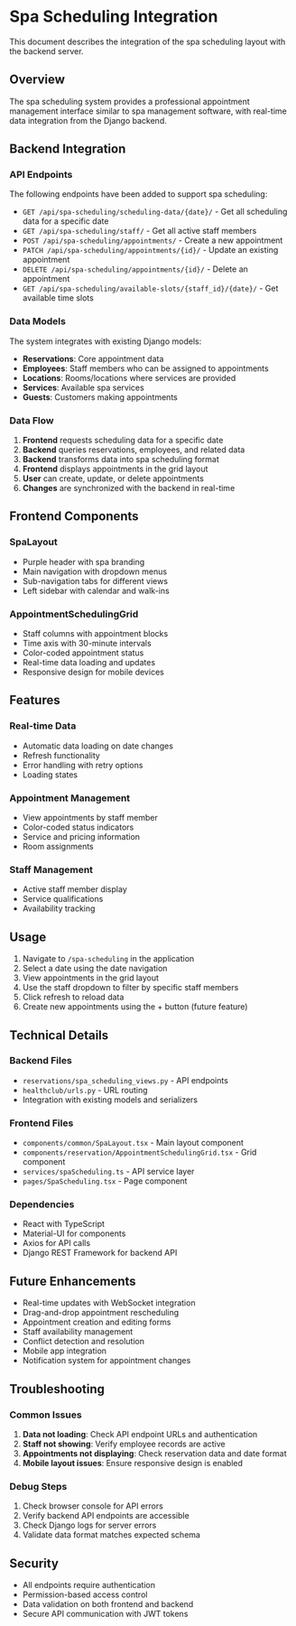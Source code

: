 # Spa Scheduling Integration

This document describes the integration of the spa scheduling layout with the backend server.

## Overview

The spa scheduling system provides a professional appointment management interface similar to spa management software, with real-time data integration from the Django backend.

## Backend Integration

### API Endpoints

The following endpoints have been added to support spa scheduling:

- `GET /api/spa-scheduling/scheduling-data/{date}/` - Get all scheduling data for a specific date
- `GET /api/spa-scheduling/staff/` - Get all active staff members
- `POST /api/spa-scheduling/appointments/` - Create a new appointment
- `PATCH /api/spa-scheduling/appointments/{id}/` - Update an existing appointment
- `DELETE /api/spa-scheduling/appointments/{id}/` - Delete an appointment
- `GET /api/spa-scheduling/available-slots/{staff_id}/{date}/` - Get available time slots

### Data Models

The system integrates with existing Django models:

- **Reservations**: Core appointment data
- **Employees**: Staff members who can be assigned to appointments
- **Locations**: Rooms/locations where services are provided
- **Services**: Available spa services
- **Guests**: Customers making appointments

### Data Flow

1. **Frontend** requests scheduling data for a specific date
2. **Backend** queries reservations, employees, and related data
3. **Backend** transforms data into spa scheduling format
4. **Frontend** displays appointments in the grid layout
5. **User** can create, update, or delete appointments
6. **Changes** are synchronized with the backend in real-time

## Frontend Components

### SpaLayout
- Purple header with spa branding
- Main navigation with dropdown menus
- Sub-navigation tabs for different views
- Left sidebar with calendar and walk-ins

### AppointmentSchedulingGrid
- Staff columns with appointment blocks
- Time axis with 30-minute intervals
- Color-coded appointment status
- Real-time data loading and updates
- Responsive design for mobile devices

## Features

### Real-time Data
- Automatic data loading on date changes
- Refresh functionality
- Error handling with retry options
- Loading states

### Appointment Management
- View appointments by staff member
- Color-coded status indicators
- Service and pricing information
- Room assignments

### Staff Management
- Active staff member display
- Service qualifications
- Availability tracking

## Usage

1. Navigate to `/spa-scheduling` in the application
2. Select a date using the date navigation
3. View appointments in the grid layout
4. Use the staff dropdown to filter by specific staff members
5. Click refresh to reload data
6. Create new appointments using the + button (future feature)

## Technical Details

### Backend Files
- `reservations/spa_scheduling_views.py` - API endpoints
- `healthclub/urls.py` - URL routing
- Integration with existing models and serializers

### Frontend Files
- `components/common/SpaLayout.tsx` - Main layout component
- `components/reservation/AppointmentSchedulingGrid.tsx` - Grid component
- `services/spaScheduling.ts` - API service layer
- `pages/SpaScheduling.tsx` - Page component

### Dependencies
- React with TypeScript
- Material-UI for components
- Axios for API calls
- Django REST Framework for backend API

## Future Enhancements

- Real-time updates with WebSocket integration
- Drag-and-drop appointment rescheduling
- Appointment creation and editing forms
- Staff availability management
- Conflict detection and resolution
- Mobile app integration
- Notification system for appointment changes

## Troubleshooting

### Common Issues

1. **Data not loading**: Check API endpoint URLs and authentication
2. **Staff not showing**: Verify employee records are active
3. **Appointments not displaying**: Check reservation data and date format
4. **Mobile layout issues**: Ensure responsive design is enabled

### Debug Steps

1. Check browser console for API errors
2. Verify backend API endpoints are accessible
3. Check Django logs for server errors
4. Validate data format matches expected schema

## Security

- All endpoints require authentication
- Permission-based access control
- Data validation on both frontend and backend
- Secure API communication with JWT tokens

